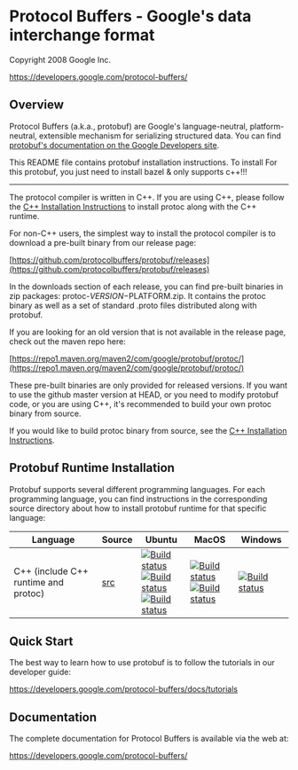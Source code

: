 Protocol Buffers - Google's data interchange format
===================================================

Copyright 2008 Google Inc.

https://developers.google.com/protocol-buffers/

Overview
--------

Protocol Buffers (a.k.a., protobuf) are Google's language-neutral,
platform-neutral, extensible mechanism for serializing structured data. You
can find [protobuf's documentation on the Google Developers site](https://developers.google.com/protocol-buffers/).

This README file contains protobuf installation instructions. To install
For this protobuf, you just need to install bazel & only supports c++!!!
 
------------------------------

The protocol compiler is written in C++. If you are using C++, please follow
the [C++ Installation Instructions](src/README.md) to install protoc along
with the C++ runtime.

For non-C++ users, the simplest way to install the protocol compiler is to
download a pre-built binary from our release page:

  [https://github.com/protocolbuffers/protobuf/releases](https://github.com/protocolbuffers/protobuf/releases)

In the downloads section of each release, you can find pre-built binaries in
zip packages: protoc-$VERSION-$PLATFORM.zip. It contains the protoc binary
as well as a set of standard .proto files distributed along with protobuf.

If you are looking for an old version that is not available in the release
page, check out the maven repo here:

  [https://repo1.maven.org/maven2/com/google/protobuf/protoc/](https://repo1.maven.org/maven2/com/google/protobuf/protoc/)

These pre-built binaries are only provided for released versions. If you want
to use the github master version at HEAD, or you need to modify protobuf code,
or you are using C++, it's recommended to build your own protoc binary from
source.

If you would like to build protoc binary from source, see the [C++ Installation
Instructions](src/README.md).

Protobuf Runtime Installation
-----------------------------

Protobuf supports several different programming languages. For each programming
language, you can find instructions in the corresponding source directory about
how to install protobuf runtime for that specific language:

| Language                             | Source                                                      | Ubuntu | MacOS | Windows |
|--------------------------------------|-------------------------------------------------------------|--------|-------|---------|
| C++ (include C++ runtime and protoc) | [src](src)                                                  | [![Build status](https://storage.googleapis.com/protobuf-kokoro-results/status-badge/linux-cpp_distcheck.png)](https://fusion.corp.google.com/projectanalysis/current/KOKORO/prod:protobuf%2Fgithub%2Fmaster%2Fubuntu%2Fcpp_distcheck%2Fcontinuous)<br/>[![Build status](https://storage.googleapis.com/protobuf-kokoro-results/status-badge/linux-bazel.png)](https://fusion.corp.google.com/projectanalysis/current/KOKORO/prod:protobuf%2Fgithub%2Fmaster%2Fubuntu%2Fbazel%2Fcontinuous)<br/>[![Build status](https://storage.googleapis.com/protobuf-kokoro-results/status-badge/linux-dist_install.png)](https://fusion.corp.google.com/projectanalysis/current/KOKORO/prod:protobuf%2Fgithub%2Fmaster%2Fubuntu%2Fdist_install%2Fcontinuous) | [![Build status](https://storage.googleapis.com/protobuf-kokoro-results/status-badge/macos-cpp.png)](https://fusion.corp.google.com/projectanalysis/current/KOKORO/prod:protobuf%2Fgithub%2Fmaster%2Fmacos%2Fcpp%2Fcontinuous)<br/>[![Build status](https://storage.googleapis.com/protobuf-kokoro-results/status-badge/macos-cpp_distcheck.png)](https://fusion.corp.google.com/projectanalysis/current/KOKORO/prod:protobuf%2Fgithub%2Fmaster%2Fmacos%2Fcpp_distcheck%2Fcontinuous) | [![Build status](https://ci.appveyor.com/api/projects/status/73ctee6ua4w2ruin?svg=true)](https://ci.appveyor.com/project/protobuf/protobuf) |

Quick Start
-----------

The best way to learn how to use protobuf is to follow the tutorials in our
developer guide:

https://developers.google.com/protocol-buffers/docs/tutorials


Documentation
-------------

The complete documentation for Protocol Buffers is available via the
web at:

https://developers.google.com/protocol-buffers/
